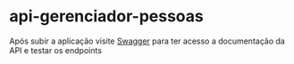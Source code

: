 # api-gerenciador-pessoas

Após subir a aplicação visite [Swagger](http://localhost:8080/swagger-ui/index.html#/) para ter acesso a documentação da API e testar os endpoints

